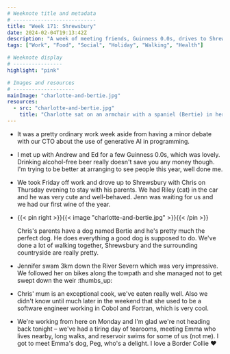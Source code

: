 ```yaml
---
# Weeknote title and metadata
# ---------------------------
title: "Week 171: Shrewsbury"
date: 2024-02-04T19:13:42Z
description: "A week of meeting friends, Guinness 0.0s, drives to Shrewsbury, long walks, good dogs, outdoor swims, excellent food, software engineering, tea rooms, and Border Collies."
tags: ["Work", "Food", "Social", "Holiday", "Walking", "Health"]

# Weeknote display
# ----------------
highlight: "pink"

# Images and resources
# --------------------
mainImage: "charlotte-and-bertie.jpg"
resources:
  - src: "charlotte-and-bertie.jpg"
    title: "Charlotte sat on an armchair with a spaniel (Bertie) in her lap"
---
```


  * It was a pretty ordinary work week aside from having a minor debate with our CTO about the use of generative AI in programming.

  * I met up with Andrew and Ed for a few Guinness 0.0s, which was lovely. Drinking alcohol-free beer really doesn't save you any money though. I'm trying to be better at arranging to see people this year, well done me.

  * We took Friday off work and drove up to Shrewsbury with Chris on Thursday evening to stay with his parents. We had Riley (cat) in the car and he was very cute and well-behaved. Jenn was waiting for us and we had our first wine of the year.

  * {{< pin right >}}{{< image "charlotte-and-bertie.jpg" >}}{{< /pin >}}

    Chris's parents have a dog named Bertie and he's pretty much the perfect dog. He does everything a good dog is supposed to do. We've done a lot of walking together, Shrewsbury and the surrounding countryside are really pretty.

  * Jennifer swam 3km down the River Severn which was very impressive. We followed her on bikes along the towpath and she managed not to get swept down the weir :thumbs_up:

  * Chris' mum is an exceptional cook, we've eaten really well. Also we didn't know until much later in the weekend that she used to be a software engineer working in Cobol and Fortran, which is very cool.

  * We're working from here on Monday and I'm glad we're not heading back tonight – we've had a tiring day of tearooms, meeting Emma who lives nearby, long walks, and reservoir swims for some of us (not me). I got to meet Emma's dog, Peg, who's a delight. I love a Border Collie :heart:
